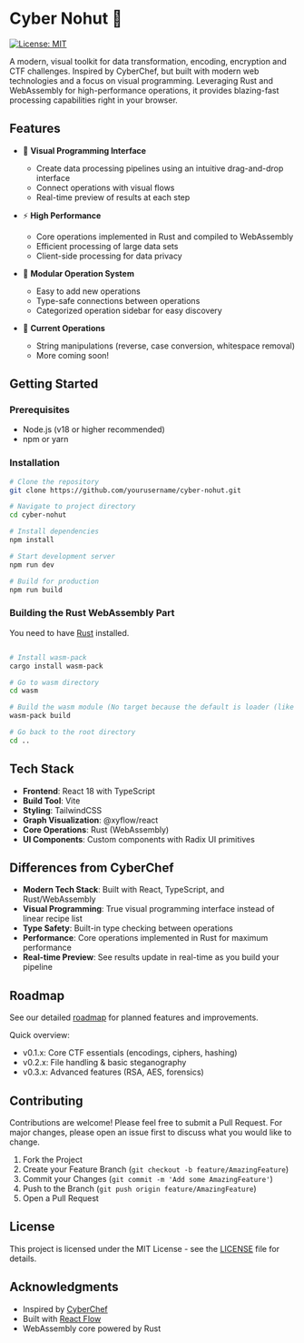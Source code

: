 # Cyber Nohut 🌰

[![License: MIT](https://img.shields.io/badge/License-MIT-yellow.svg)](https://opensource.org/licenses/MIT)

A modern, visual toolkit for data transformation, encoding, encryption and CTF challenges. Inspired by CyberChef, but built with modern web technologies and a focus on visual programming. Leveraging Rust and WebAssembly for high-performance operations, it provides blazing-fast processing capabilities right in your browser.

## Features

- 🎨 **Visual Programming Interface**
  - Create data processing pipelines using an intuitive drag-and-drop interface
  - Connect operations with visual flows
  - Real-time preview of results at each step

- ⚡ **High Performance**
  - Core operations implemented in Rust and compiled to WebAssembly
  - Efficient processing of large data sets
  - Client-side processing for data privacy

- 🧩 **Modular Operation System**
  - Easy to add new operations
  - Type-safe connections between operations
  - Categorized operation sidebar for easy discovery

- 🔄 **Current Operations**
  - String manipulations (reverse, case conversion, whitespace removal)
  - More coming soon!

## Getting Started

### Prerequisites

- Node.js (v18 or higher recommended)
- npm or yarn

### Installation

```bash
# Clone the repository
git clone https://github.com/yourusername/cyber-nohut.git

# Navigate to project directory
cd cyber-nohut

# Install dependencies
npm install

# Start development server
npm run dev

# Build for production
npm run build
```

### Building the Rust WebAssembly Part

You need to have [Rust](https://www.rust-lang.org/tools/install) installed.

```bash

# Install wasm-pack
cargo install wasm-pack

# Go to wasm directory
cd wasm

# Build the wasm module (No target because the default is loader (like webpack))
wasm-pack build 

# Go back to the root directory
cd ..

```

## Tech Stack

- **Frontend**: React 18 with TypeScript
- **Build Tool**: Vite
- **Styling**: TailwindCSS
- **Graph Visualization**: @xyflow/react
- **Core Operations**: Rust (WebAssembly)
- **UI Components**: Custom components with Radix UI primitives

## Differences from CyberChef

- **Modern Tech Stack**: Built with React, TypeScript, and Rust/WebAssembly
- **Visual Programming**: True visual programming interface instead of linear recipe list
- **Type Safety**: Built-in type checking between operations
- **Performance**: Core operations implemented in Rust for maximum performance
- **Real-time Preview**: See results update in real-time as you build your pipeline

## Roadmap

See our detailed [roadmap](roadmap.md) for planned features and improvements.

Quick overview:

- v0.1.x: Core CTF essentials (encodings, ciphers, hashing)
- v0.2.x: File handling & basic steganography
- v0.3.x: Advanced features (RSA, AES, forensics)

## Contributing

Contributions are welcome! Please feel free to submit a Pull Request. For major changes, please open an issue first to discuss what you would like to change.

1. Fork the Project
2. Create your Feature Branch (`git checkout -b feature/AmazingFeature`)
3. Commit your Changes (`git commit -m 'Add some AmazingFeature'`)
4. Push to the Branch (`git push origin feature/AmazingFeature`)
5. Open a Pull Request

## License

This project is licensed under the MIT License - see the [LICENSE](LICENSE) file for details.

## Acknowledgments

- Inspired by [CyberChef](https://github.com/gchq/CyberChef)
- Built with [React Flow](https://reactflow.dev/)
- WebAssembly core powered by Rust

